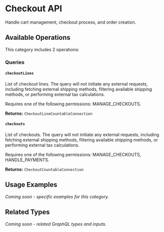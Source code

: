 # Checkout API

Handle cart management, checkout process, and order creation.

## Available Operations

This category includes 2 operations:

### Queries

#### `checkoutLines`

List of checkout lines. The query will not initiate any external requests, including fetching external shipping methods, filtering available shipping methods, or performing external tax calculations.
  
  Requires one of the following permissions: MANAGE_CHECKOUTS.

**Returns:** `CheckoutLineCountableConnection`

#### `checkouts`

List of checkouts. The query will not initiate any external requests, including fetching external shipping methods, filtering available shipping methods, or performing external tax calculations.
  
  Requires one of the following permissions: MANAGE_CHECKOUTS, HANDLE_PAYMENTS.

**Returns:** `CheckoutCountableConnection`

## Usage Examples

*Coming soon - specific examples for this category.*

## Related Types

*Coming soon - related GraphQL types and inputs.*
